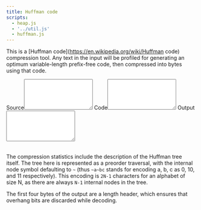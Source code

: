 ```yaml
---
title: Huffman code
scripts:
  - heap.js
  - '../util.js'
  - huffman.js
---
```


This is a [Huffman code](https://en.wikipedia.org/wiki/Huffman code) compression tool.
Any text in the input will be profiled for generating an optimum variable-length
prefix-free code, then compressed into bytes using that code.

<div><span id="error" class="error"></span></div>
<label for="source">Source</label><textarea id="source" rows="5"></textarea>
<label for="tree">Code</label><textarea id="tree" rows="5"></textarea>
<label for="bytes">Output</label><textarea id="bytes" rows="5"></textarea>

<div id="stats"></div>

<table id="code"></table>

The compression statistics include the description of the Huffman tree itself.
The tree here is represented as a preorder traversal, with the internal node
symbol defaulting to `~` (thus `~a~bc` stands for encoding a, b, c as 0, 10,
and 11 respectively). This encoding is `2N-1` characters for an alphabet of size N,
as there are always `N-1` internal nodes in the tree.

The first four bytes of the output are a length header, which ensures that overhang
bits are discarded while decoding.
